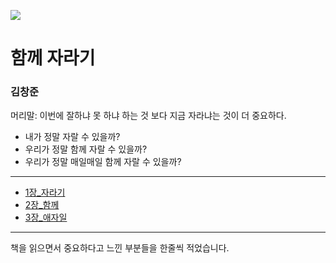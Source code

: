![](https://image.yes24.com/goods/67350256/XL)

# 함께 자라기
### 김창준

머리말: 이번에 잘하냐 못 하냐 하는 것 보다 지금 자라냐는 것이 더 중요하다.
- 내가 정말 자랄 수 있을까?
- 우리가 정말 함께 자랄 수 있을까?
- 우리가 정말 매일매일 함께 자랄 수 있을까?


---
- [1장_자라기](1%EC%9E%A5_%EC%9E%90%EB%9D%BC%EA%B8%B0%2F1%EC%9E%A5_%EC%9E%90%EB%9D%BC%EA%B8%B0.md)
- [2장_함께](2%EC%9E%A5_%ED%95%A8%EA%BB%98%2F2%EC%9E%A5_%ED%95%A8%EA%BB%98.md)
- [3장_애자일](3%EC%9E%A5_%EC%95%A0%EC%9E%90%EC%9D%BC%2F3%EC%9E%A5_%EC%95%A0%EC%9E%90%EC%9D%BC.md)

---
책을 읽으면서 중요하다고 느낀 부분들을 한줄씩 적었습니다.